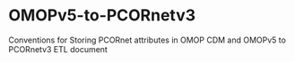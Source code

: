 # OMOPv5-to-PCORnetv3
Conventions for Storing PCORnet attributes in OMOP CDM and OMOPv5 to PCORnetv3 ETL document 
